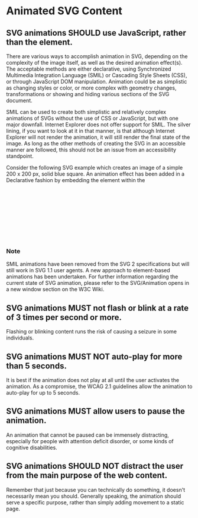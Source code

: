 # Animated SVG Content

## SVG animations SHOULD use JavaScript, rather than the <animate> element.

There are various ways to accomplish animation in SVG, depending on the complexity of the image itself, as well as the desired animation effect(s). The acceptable methods are either declarative, using Synchronized Multimedia Integration Language (SMIL) or Cascading Style Sheets (CSS), or through JavaScript DOM manipulation. Animation could be as simplistic as changing styles or color, or more complex with geometry changes, transformations or showing and hiding various sections of the SVG document.

SMIL can be used to create both simplistic and relatively complex animations of SVGs without the use of CSS or JavaScript, but with one major downfall. Internet Explorer does not offer support for SMIL. The silver lining, if you want to look at it in that manner, is that although Internet Explorer will not render the animation, it will still render the final state of the image. As long as the other methods of creating the SVG in an accessible manner are followed, this should not be an issue from an accessibility standpoint.

Consider the following SVG example which creates an image of a simple 200 x 200 px, solid blue square. An animation effect has been added in a Declarative fashion by embedding the <animate> element within the <svg> document.

### Note

SMIL animations have been removed from the SVG 2 specifications but will still work in SVG 1.1 user agents. A new approach to element-based animations has been undertaken. For further information regarding the current state of SVG animation, please refer to the SVG/Animation opens in a new window section on the W3C Wiki.

## SVG animations MUST not flash or blink at a rate of 3 times per second or more.

Flashing or blinking content runs the risk of causing a seizure in some individuals.

## SVG animations MUST NOT auto-play for more than 5 seconds.

It is best if the animation does not play at all until the user activates the animation. As a compromise, the WCAG 2.1 guidelines allow the animation to auto-play for up to 5 seconds.

## SVG animations MUST allow users to pause the animation.

An animation that cannot be paused can be immensely distracting, especially for people with attention deficit disorder, or some kinds of cognitive disabilities.

## SVG animations SHOULD NOT distract the user from the main purpose of the web content.

Remember that just because you can technically do something, it doesn't necessarily mean you should. Generally speaking, the animation should serve a specific purpose, rather than simply adding movement to a static page.
